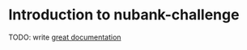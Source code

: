 # Introduction to nubank-challenge

TODO: write [great documentation](http://jacobian.org/writing/what-to-write/)
